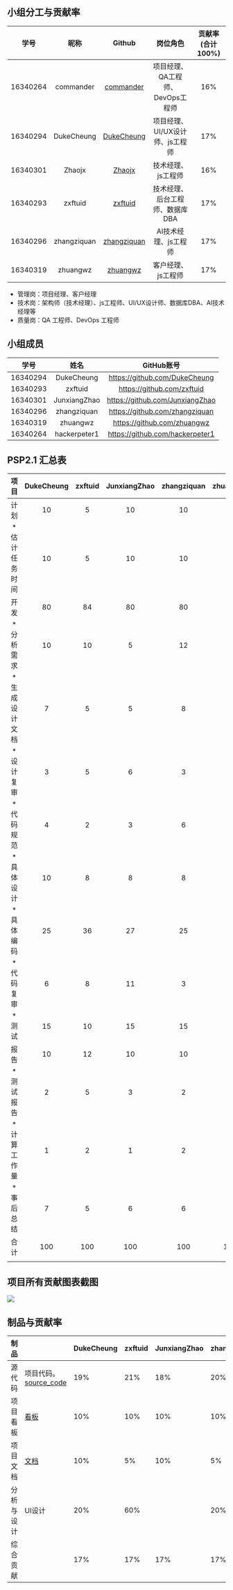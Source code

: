 ## 小组分工与贡献率

|学号|昵称|Github|岗位角色|贡献率(合计100%)|
|:--:|:--:|:--:|:--:|:--:|
|16340264|commander|[commander](https://github.com/orgs/TeamWeGo/people/hackerpeter1)|项目经理、QA工程师、DevOps工程师|16%|
|16340294|DukeCheung|[DukeCheung](https://github.com/orgs/TeamWeGo/people/DukeCheung)|项目经理、UI/UX设计师、js工程师|17%|
|16340301|Zhaojx|[Zhaojx](https://github.com/orgs/TeamWeGo/people/JunxiangZhao)|技术经理、js工程师|16%|
|16340293|zxftuid|[zxftuid](https://github.com/orgs/TeamWeGo/people/Tuid)|技术经理、后台工程师、数据库DBA|17%|
|16340296|zhangziquan|[zhangziquan](https://github.com/orgs/TeamWeGo/people/zhangziquan)|AI技术经理、js工程师|17%|
|16340319|zhuangwz|[zhuangwz](https://github.com/orgs/TeamWeGo/people/zhuangwz)|客户经理、js工程师|17%|

* 管理岗：项目经理、客户经理
* 技术岗：架构师（技术经理）、js工程师、UI/UX设计师、数据库DBA、AI技术经理等
* 质量岗：QA 工程师、DevOps 工程师

## 小组成员

|   学号   |  姓名  |           GitHub账号            |
| :------: | :----: | :-----------------------------: |
| 16340294 |  DukeCheung  |  https://github.com/DukeCheung  |
| 16340293 | zxftuid |   https://github.com/zxftuid    |
| 16340301 | JunxiangZhao | https://github.com/JunxiangZhao |
| 16340296 | zhangziquan | https://github.com/zhangziquan  |
| 16340319 | zhuangwz |   https://github.com/zhuangwz   |
| 16340264 | hackerpeter1 | https://github.com/hackerpeter1 |

## PSP2.1 汇总表

|      项目      | DukeCheung | zxftuid | JunxiangZhao | zhangziquan | zhuangwz | hackerpeter1 |
| :------------: | :--: | :----: | :----: | :----: | :----: | :----: |
|      计划      |   10   |   5    |    10    |   10     |    5    | 10 |
| * 估计任务时间 |   10  |   5   |    10    |    10    |     5   | 10 |
|      开发      |   80   |   84   |    80    |   80     |    85    | 20 |
|   * 分析需求   |   10   |   10   |    5    |   12     |    7    | 20 |
| * 生成设计文档 |   7   |   5    |    5    |    8    |    5    | 20 |
|   * 设计复审   |   3   |   5    |    6    |    3    |    2    | 10 |
|   * 代码规范   |   4   |   2    |     3   |    6    |    3    | 10 |
|   * 具体设计   |    10  |   8   |    8    |    8    |    20    | 10 |
|    * 具体编码     |   25   | 36 |    27   |     25      |   35   | 10 |
|   * 代码复审   |   6   |   8   |    11    |    3    |    3    | 2 |
|    * 测试      |   15   |   10   |    15    |   15     |    10    | 10 |
|    报告        |  10   | 12 |  10    |   10    |     10    | 50 |
|   * 测试报告   |   2   | 5 |    3    |   2     |     1   | 20 |
|  * 计算工作量  |   1   | 2 |    1    |    2    |     1   | 2 |
|  * 事后总结    |   7   | 5 |     6   |     6   |     8   | 5 |
|      合计      |   100   | 100 |    100    |   100     |    100    | 100 |
|                |      |        |        |        |        |        |

## 项目所有贡献图表截图

![](https://raw.githubusercontent.com/zxftuid/picbed/image/img/20190623201852.png)

## 制品与贡献率

| 制品       |                                                              | DukeCheung | zxftuid | JunxiangZhao | zhangziquan | zhuangwz | hackerpeter1 |
| ---------- | ------------------------------------------------------------ | ---- | ------ | ------ | ------ | ------ | ------ |
| 源代码     | 项目代码。<br />[source_code](https://github.com/TeamWeGo/source_code) | 19%  | 21%    | 18%    | 20%    | 17%    | 5%     |
| 项目看板   | [看板](https://github.com/TeamWeGo/teamwego/projects)        | 10%  | 10%    | 10%    | 10%    | 10%    | 50%    |
| 项目文档   | [文档](https://teamwego.github.io/dashboard/)                | 10%  | 5%     | 10%    | 5%     | 10%    | 60%    |
| 分析与设计 | UI设计                                                       | 20%  | 60%    |        | 20%    |        |        |
| 综合贡献   |                                                              | 17%  | 17%    | 17%    | 17%    | 16%    | 16%    |
